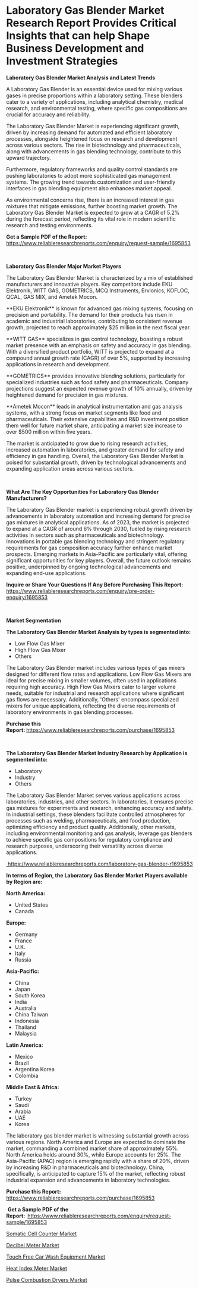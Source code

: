 <p><h1>Laboratory Gas Blender Market Research Report Provides Critical Insights that can help Shape Business Development and Investment Strategies</h1></p><p><strong>Laboratory Gas Blender Market Analysis and Latest Trends</strong></p>
<p><p>A Laboratory Gas Blender is an essential device used for mixing various gases in precise proportions within a laboratory setting. These blenders cater to a variety of applications, including analytical chemistry, medical research, and environmental testing, where specific gas compositions are crucial for accuracy and reliability.</p><p>The Laboratory Gas Blender Market is experiencing significant growth, driven by increasing demand for automated and efficient laboratory processes, alongside heightened focus on research and development across various sectors. The rise in biotechnology and pharmaceuticals, along with advancements in gas blending technology, contribute to this upward trajectory.</p><p>Furthermore, regulatory frameworks and quality control standards are pushing laboratories to adopt more sophisticated gas management systems. The growing trend towards customization and user-friendly interfaces in gas blending equipment also enhances market appeal. </p><p>As environmental concerns rise, there is an increased interest in gas mixtures that mitigate emissions, further boosting market growth. The Laboratory Gas Blender Market is expected to grow at a CAGR of 5.2% during the forecast period, reflecting its vital role in modern scientific research and testing environments.</p></p>
<p><strong>Get a Sample PDF of the Report:&nbsp;</strong> <a href="https://www.reliableresearchreports.com/enquiry/request-sample/1695853?utm_campaign=36&utm_medium=2&utm_source=Github&utm_content=ia&utm_term=19102024&utm_id=laboratory-gas-blender">https://www.reliableresearchreports.com/enquiry/request-sample/1695853</a></p>
<p>&nbsp;</p>
<p><strong>Laboratory Gas Blender Major Market Players</strong></p>
<p><p>The Laboratory Gas Blender Market is characterized by a mix of established manufacturers and innovative players. Key competitors include EKU Elektronik, WITT GAS, GOMETRICS, MCQ Instruments, Ervionics, KOFLOC, QCAL, GAS MIX, and Ametek Mocon.</p><p>**EKU Elektronik** is known for advanced gas mixing systems, focusing on precision and portability. The demand for their products has risen in academic and industrial laboratories, contributing to consistent revenue growth, projected to reach approximately $25 million in the next fiscal year.</p><p>**WITT GAS** specializes in gas control technology, boasting a robust market presence with an emphasis on safety and accuracy in gas blending. With a diversified product portfolio, WITT is projected to expand at a compound annual growth rate (CAGR) of over 5%, supported by increasing applications in research and development.</p><p>**GOMETRICS** provides innovative blending solutions, particularly for specialized industries such as food safety and pharmaceuticals. Company projections suggest an expected revenue growth of 10% annually, driven by heightened demand for precision in gas mixtures.</p><p>**Ametek Mocon** leads in analytical instrumentation and gas analysis systems, with a strong focus on market segments like food and pharmaceuticals. Their extensive capabilities and R&D investment position them well for future market share, anticipating a market size increase to over $500 million within five years.</p><p>The market is anticipated to grow due to rising research activities, increased automation in laboratories, and greater demand for safety and efficiency in gas handling. Overall, the Laboratory Gas Blender Market is poised for substantial growth, driven by technological advancements and expanding application areas across various sectors.</p></p>
<p>&nbsp;</p>
<p><strong>What Are The Key Opportunities For Laboratory Gas Blender Manufacturers?</strong></p>
<p><p>The Laboratory Gas Blender market is experiencing robust growth driven by advancements in laboratory automation and increasing demand for precise gas mixtures in analytical applications. As of 2023, the market is projected to expand at a CAGR of around 6% through 2030, fueled by rising research activities in sectors such as pharmaceuticals and biotechnology. Innovations in portable gas blending technology and stringent regulatory requirements for gas composition accuracy further enhance market prospects. Emerging markets in Asia-Pacific are particularly vital, offering significant opportunities for key players. Overall, the future outlook remains positive, underpinned by ongoing technological advancements and expanding end-use applications.</p></p>
<p><strong>Inquire or Share Your Questions If Any Before Purchasing This Report:</strong> <a href="https://www.reliableresearchreports.com/enquiry/pre-order-enquiry/1695853?utm_campaign=36&utm_medium=2&utm_source=Github&utm_content=ia&utm_term=19102024&utm_id=laboratory-gas-blender">https://www.reliableresearchreports.com/enquiry/pre-order-enquiry/1695853</a></p>
<p>&nbsp;</p>
<p><strong>Market Segmentation</strong></p>
<p><strong>The Laboratory Gas Blender Market Analysis by types is segmented into:</strong></p>
<p><ul><li>Low Flow Gas Mixer</li><li>High Flow Gas Mixer</li><li>Others</li></ul></p>
<p><p>The Laboratory Gas Blender market includes various types of gas mixers designed for different flow rates and applications. Low Flow Gas Mixers are ideal for precise mixing in smaller volumes, often used in applications requiring high accuracy. High Flow Gas Mixers cater to larger volume needs, suitable for industrial and research applications where significant gas flows are necessary. Additionally, 'Others' encompass specialized mixers for unique applications, reflecting the diverse requirements of laboratory environments in gas blending processes.</p></p>
<p><strong>Purchase this Report:&nbsp;</strong><a href="https://www.reliableresearchreports.com/purchase/1695853?utm_campaign=36&utm_medium=2&utm_source=Github&utm_content=ia&utm_term=19102024&utm_id=laboratory-gas-blender">https://www.reliableresearchreports.com/purchase/1695853</a></p>
<p>&nbsp;</p>
<p><strong>The Laboratory Gas Blender Market Industry Research by Application is segmented into:</strong></p>
<p><ul><li>Laboratory</li><li>Industry</li><li>Others</li></ul></p>
<p><p>The Laboratory Gas Blender Market serves various applications across laboratories, industries, and other sectors. In laboratories, it ensures precise gas mixtures for experiments and research, enhancing accuracy and safety. In industrial settings, these blenders facilitate controlled atmospheres for processes such as welding, pharmaceuticals, and food production, optimizing efficiency and product quality. Additionally, other markets, including environmental monitoring and gas analysis, leverage gas blenders to achieve specific gas compositions for regulatory compliance and research purposes, underscoring their versatility across diverse applications.</p></p>
<p><a href="https://www.reliableresearchreports.com/laboratory-gas-blender-r1695853?utm_campaign=36&utm_medium=2&utm_source=Github&utm_content=ia&utm_term=19102024&utm_id=laboratory-gas-blender">&nbsp;https://www.reliableresearchreports.com/laboratory-gas-blender-r1695853</a></p>
<p><strong>In terms of Region, the Laboratory Gas Blender Market Players available by Region are:</strong></p>
<p>
    <p> <strong> North America: </strong>
        <ul>
            <li>United States</li>
            <li>Canada</li>
        </ul>
        </p> 
    <p> <strong> Europe: </strong>
        <ul>
            <li>Germany</li>
            <li>France</li>
            <li>U.K.</li>
            <li>Italy</li>
            <li>Russia</li>
        </ul>
        </p> 
    <p> <strong> Asia-Pacific: </strong>
        <ul>
            <li>China</li>
            <li>Japan</li>
            <li>South Korea</li>
            <li>India</li>
            <li>Australia</li>
            <li>China Taiwan</li>
            <li>Indonesia</li>
            <li>Thailand</li>
            <li>Malaysia</li>
        </ul>
        </p> 
    <p> <strong> Latin America: </strong>
        <ul>
            <li>Mexico</li>
            <li>Brazil</li>
            <li>Argentina Korea</li>
            <li>Colombia</li>
        </ul>
        </p> 
    <p> <strong> Middle East & Africa: </strong>
        <ul>
            <li>Turkey</li>
            <li>Saudi</li>
            <li>Arabia</li>
            <li>UAE</li>
            <li>Korea</li>
        </ul>
    </p>
    </p>
<p><p>The laboratory gas blender market is witnessing substantial growth across various regions. North America and Europe are expected to dominate the market, commanding a combined market share of approximately 55%. North America holds around 30%, while Europe accounts for 25%. The Asia-Pacific (APAC) region is emerging rapidly with a share of 20%, driven by increasing R&D in pharmaceuticals and biotechnology. China, specifically, is anticipated to capture 15% of the market, reflecting robust industrial expansion and advancements in laboratory technologies.</p></p>
<p><strong>Purchase this Report: </strong><a href="https://www.reliableresearchreports.com/purchase/1695853?utm_campaign=36&utm_medium=2&utm_source=Github&utm_content=ia&utm_term=19102024&utm_id=laboratory-gas-blender">https://www.reliableresearchreports.com/purchase/1695853</a></p>
<p>&nbsp;<strong>Get a Sample PDF of the Report:&nbsp;&nbsp;</strong><a href="https://www.reliableresearchreports.com/enquiry/request-sample/1695853?utm_campaign=36&utm_medium=2&utm_source=Github&utm_content=ia&utm_term=19102024&utm_id=laboratory-gas-blender">https://www.reliableresearchreports.com/enquiry/request-sample/1695853</a></p>
<p><strong></strong></p>
<p><p><a href="https://github.com/GRUBBSCHARLES/Market-Research-Report-List-1/blob/main/somatic-cell-counter-market.md?utm_campaign=36&utm_medium=2&utm_source=Github&utm_content=ia&utm_term=19102024&utm_id=laboratory-gas-blender">Somatic Cell Counter Market</a></p><p><a href="https://www.linkedin.com/pulse/decibel-meter-market-emerging-trends-future-prospects-period-wovee?utm_campaign=36&utm_medium=2&utm_source=Github&utm_content=ia&utm_term=19102024&utm_id=laboratory-gas-blender">Decibel Meter Market</a></p><p><a href="https://issuu.com/reportprime-2/docs/touch-free-car-wash-equipment-marke_14b79900c871dd?utm_campaign=36&utm_medium=2&utm_source=Github&utm_content=ia&utm_term=19102024&utm_id=laboratory-gas-blender">Touch Free Car Wash Equipment Market</a></p><p><a href="https://www.linkedin.com/pulse/heat-index-meter-market-forecast-global-trends-analysis-from-sdcuf?utm_campaign=36&utm_medium=2&utm_source=Github&utm_content=ia&utm_term=19102024&utm_id=laboratory-gas-blender">Heat Index Meter Market</a></p><p><a href="https://github.com/HaroldWalker405/Market-Research-Report-List-1/blob/main/pulse-combustion-dryers-market.md?utm_campaign=36&utm_medium=2&utm_source=Github&utm_content=ia&utm_term=19102024&utm_id=laboratory-gas-blender">Pulse Combustion Dryers Market</a></p></p>